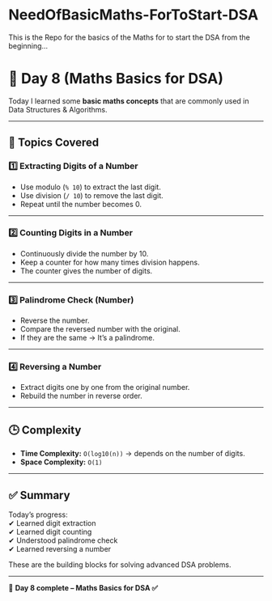 # NeedOfBasicMaths-ForToStart-DSA
This is the Repo for the basics of the Maths for to start the DSA from the beginning...
# 🚀 Day 8 (Maths Basics for DSA)

Today I learned some **basic maths concepts** that are commonly used in Data Structures & Algorithms.  

---

## 📌 Topics Covered

### 1️⃣ Extracting Digits of a Number
- Use modulo (`% 10`) to extract the last digit.  
- Use division (`/ 10`) to remove the last digit.  
- Repeat until the number becomes 0.  

---

### 2️⃣ Counting Digits in a Number
- Continuously divide the number by 10.  
- Keep a counter for how many times division happens.  
- The counter gives the number of digits.  

---

### 3️⃣ Palindrome Check (Number)
- Reverse the number.  
- Compare the reversed number with the original.  
- If they are the same → It’s a palindrome.  

---

### 4️⃣ Reversing a Number
- Extract digits one by one from the original number.  
- Rebuild the number in reverse order.  

---

## 🕒 Complexity
- **Time Complexity:** `O(log10(n))` → depends on the number of digits.  
- **Space Complexity:** `O(1)`  

---

## ✅ Summary
Today’s progress:  
✔ Learned digit extraction  
✔ Learned digit counting  
✔ Understood palindrome check  
✔ Learned reversing a number  

These are the building blocks for solving advanced DSA problems.  

---
🔖 **Day 8 complete – Maths Basics for DSA ✅**

